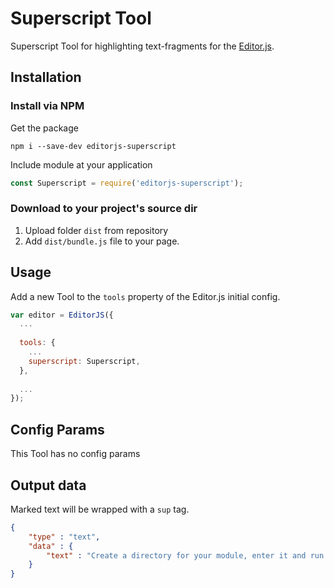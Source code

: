 # Superscript Tool

Superscript Tool for highlighting text-fragments for the [Editor.js](https://editorjs.io).

## Installation

### Install via NPM

Get the package

```shell
npm i --save-dev editorjs-superscript
```

Include module at your application

```javascript
const Superscript = require('editorjs-superscript');
```

### Download to your project's source dir

1. Upload folder `dist` from repository
2. Add `dist/bundle.js` file to your page.

## Usage

Add a new Tool to the `tools` property of the Editor.js initial config.

```javascript
var editor = EditorJS({
  ...
  
  tools: {
    ...
    superscript: Superscript,
  },
  
  ...
});
```

## Config Params

This Tool has no config params

## Output data

Marked text will be wrapped with a `sup` tag.

```json
{
    "type" : "text",
    "data" : {
        "text" : "Create a directory for your module, enter it and run <sup>npm init</sup> command."
    }
}
```
